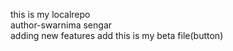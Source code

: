this is my localrepo
<br>
author-swarnima sengar
<br>
adding new features
add this is my beta file(button) 


